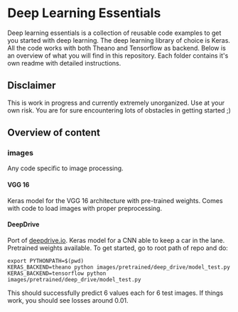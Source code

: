 # Deep Learning Essentials

Deep learning essentials is a collection of reusable code examples to get you started with deep learning.
The deep learning library of choice is Keras.
All the code works with both Theano and Tensorflow as backend.
Below is an overview of what you will find in this repository.
Each folder contains it's own readme with detailed instructions.

## Disclaimer

This is work in progress and currently extremely unorganized.
Use at your own risk.
You are for sure encountering lots of obstacles in getting started ;)

## Overview of content

### images

Any code specific to image processing.

#### VGG 16

Keras model for the VGG 16 architecture with pre-trained weights.
Comes with code to load images with proper preprocessing.

#### DeepDrive

Port of [deepdrive.io](http://deepdrive.io/).
Keras model for a CNN able to keep a car in  the lane.
Pretrained weights available.
To get started, go to root path of repo and do:

```
export PYTHONPATH=$(pwd)
KERAS_BACKEND=theano python images/pretrained/deep_drive/model_test.py
KERAS_BACKEND=tensorflow python images/pretrained/deep_drive/model_test.py
```

This should successfully predict 6 values each for 6 test images.
If things work, you should see losses around 0.01.
